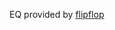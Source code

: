 EQ provided by
[flipflop](https://www.audiosciencereview.com/forum/index.php?members/flipflop.1091/)

